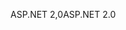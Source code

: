 <span data-ttu-id="45940-101">ASP.NET 2,0</span><span class="sxs-lookup"><span data-stu-id="45940-101">ASP.NET 2.0</span></span>